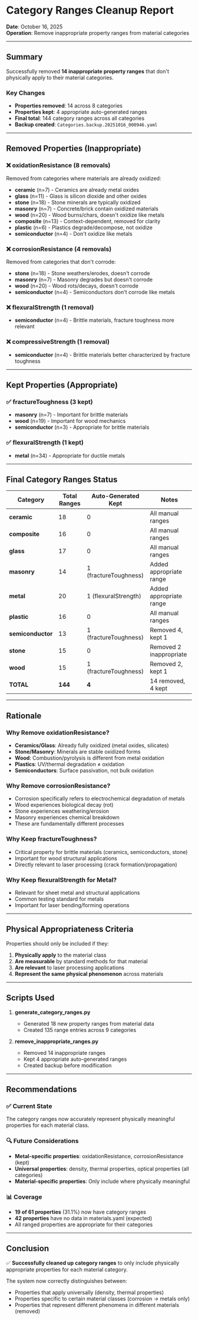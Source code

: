 # Category Ranges Cleanup Report

**Date**: October 16, 2025  
**Operation**: Remove inappropriate property ranges from material categories

---

## Summary

Successfully removed **14 inappropriate property ranges** that don't physically apply to their material categories.

### Key Changes
- **Properties removed**: 14 across 8 categories
- **Properties kept**: 4 appropriate auto-generated ranges
- **Final total**: 144 category ranges across all categories
- **Backup created**: `Categories.backup.20251016_000946.yaml`

---

## Removed Properties (Inappropriate)

### ❌ oxidationResistance (8 removals)
Removed from categories where materials are already oxidized:
- **ceramic** (n=7) - Ceramics are already metal oxides
- **glass** (n=11) - Glass is silicon dioxide and other oxides
- **stone** (n=18) - Stone minerals are typically oxidized
- **masonry** (n=7) - Concrete/brick contain oxidized materials
- **wood** (n=20) - Wood burns/chars, doesn't oxidize like metals
- **composite** (n=13) - Context-dependent, removed for clarity
- **plastic** (n=6) - Plastics degrade/decompose, not oxidize
- **semiconductor** (n=4) - Don't oxidize like metals

### ❌ corrosionResistance (4 removals)
Removed from categories that don't corrode:
- **stone** (n=18) - Stone weathers/erodes, doesn't corrode
- **masonry** (n=7) - Masonry degrades but doesn't corrode
- **wood** (n=20) - Wood rots/decays, doesn't corrode
- **semiconductor** (n=4) - Semiconductors don't corrode like metals

### ❌ flexuralStrength (1 removal)
- **semiconductor** (n=4) - Brittle materials, fracture toughness more relevant

### ❌ compressiveStrength (1 removal)
- **semiconductor** (n=4) - Brittle materials better characterized by fracture toughness

---

## Kept Properties (Appropriate)

### ✅ fractureToughness (3 kept)
- **masonry** (n=7) - Important for brittle materials
- **wood** (n=19) - Important for wood mechanics
- **semiconductor** (n=3) - Appropriate for brittle materials

### ✅ flexuralStrength (1 kept)
- **metal** (n=34) - Appropriate for ductile metals

---

## Final Category Ranges Status

| Category | Total Ranges | Auto-Generated Kept | Notes |
|----------|--------------|---------------------|-------|
| **ceramic** | 18 | 0 | All manual ranges |
| **composite** | 16 | 0 | All manual ranges |
| **glass** | 17 | 0 | All manual ranges |
| **masonry** | 14 | 1 (fractureToughness) | Added appropriate range |
| **metal** | 20 | 1 (flexuralStrength) | Added appropriate range |
| **plastic** | 16 | 0 | All manual ranges |
| **semiconductor** | 13 | 1 (fractureToughness) | Removed 4, kept 1 |
| **stone** | 15 | 0 | Removed 2 inappropriate |
| **wood** | 15 | 1 (fractureToughness) | Removed 2, kept 1 |
| **TOTAL** | **144** | **4** | 14 removed, 4 kept |

---

## Rationale

### Why Remove oxidationResistance?
- **Ceramics/Glass**: Already fully oxidized (metal oxides, silicates)
- **Stone/Masonry**: Minerals are stable oxidized forms
- **Wood**: Combustion/pyrolysis is different from metal oxidation
- **Plastics**: UV/thermal degradation ≠ oxidation
- **Semiconductors**: Surface passivation, not bulk oxidation

### Why Remove corrosionResistance?
- Corrosion specifically refers to electrochemical degradation of metals
- Wood experiences biological decay (rot)
- Stone experiences weathering/erosion
- Masonry experiences chemical breakdown
- These are fundamentally different processes

### Why Keep fractureToughness?
- Critical property for brittle materials (ceramics, semiconductors, stone)
- Important for wood structural applications
- Directly relevant to laser processing (crack formation/propagation)

### Why Keep flexuralStrength for Metal?
- Relevant for sheet metal and structural applications
- Common testing standard for metals
- Important for laser bending/forming operations

---

## Physical Appropriateness Criteria

Properties should only be included if they:
1. **Physically apply** to the material class
2. **Are measurable** by standard methods for that material
3. **Are relevant** to laser processing applications
4. **Represent the same physical phenomenon** across materials

---

## Scripts Used

1. **generate_category_ranges.py**
   - Generated 18 new property ranges from material data
   - Created 135 range entries across 9 categories

2. **remove_inappropriate_ranges.py**
   - Removed 14 inappropriate ranges
   - Kept 4 appropriate auto-generated ranges
   - Created backup before modification

---

## Recommendations

### ✅ Current State
The category ranges now accurately represent physically meaningful properties for each material class.

### 🔍 Future Considerations
- **Metal-specific properties**: oxidationResistance, corrosionResistance (kept)
- **Universal properties**: density, thermal properties, optical properties (all categories)
- **Material-specific properties**: Only include where physically meaningful

### 📊 Coverage
- **19 of 61 properties** (31.1%) now have category ranges
- **42 properties** have no data in materials.yaml (expected)
- All ranged properties are appropriate for their categories

---

## Conclusion

✅ **Successfully cleaned up category ranges** to only include physically appropriate properties for each material category.

The system now correctly distinguishes between:
- Properties that apply universally (density, thermal properties)
- Properties specific to certain material classes (corrosion → metals only)
- Properties that represent different phenomena in different materials (removed)
